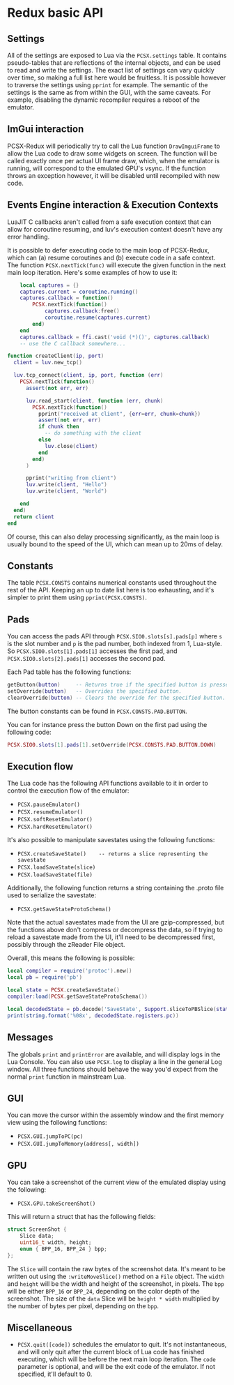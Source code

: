 # Redux basic API

## Settings
All of the settings are exposed to Lua via the `PCSX.settings` table. It contains pseudo-tables that are reflections of the internal objects, and can be used to read and write the settings. The exact list of settings can vary quickly over time, so making a full list here would be fruitless. It is possible however to traverse the settings using `pprint` for example. The semantic of the settings is the same as from within the GUI, with the same caveats. For example, disabling the dynamic recompiler requires a reboot of the emulator.

## ImGui interaction
PCSX-Redux will periodically try to call the Lua function `DrawImguiFrame` to allow the Lua code to draw some widgets on screen. The function will be called exactly once per actual UI frame draw, which, when the emulator is running, will correspond to the emulated GPU's vsync. If the function throws an exception however, it will be disabled until recompiled with new code.

## Events Engine interaction & Execution Contexts
LuaJIT C callbacks aren't called from a safe execution context that can allow for coroutine resuming, and luv's execution context doesn't have any error handling.

It is possible to defer executing code to the main loop of PCSX-Redux, which can (a) resume coroutines and (b) execute code in a safe context. The function `PCSX.nextTick(func)` will execute the given function in the next main loop iteration. Here's some examples of how to use it:

```lua
    local captures = {}
    captures.current = coroutine.running()
    captures.callback = function()
        PCSX.nextTick(function()
            captures.callback:free()
            coroutine.resume(captures.current)
        end)
    end
    captures.callback = ffi.cast('void (*)()', captures.callback)
    -- use the C callback somewhere...
```

```lua
function createClient(ip, port)
  client = luv.new_tcp()

  luv.tcp_connect(client, ip, port, function (err)
    PCSX.nextTick(function()
      assert(not err, err)

      luv.read_start(client, function (err, chunk)
        PCSX.nextTick(function()
          pprint("received at client", {err=err, chunk=chunk})
          assert(not err, err)
          if chunk then
            -- do something with the client
          else
            luv.close(client)
          end
        end)
      )

      pprint("writing from client")
      luv.write(client, "Hello")
      luv.write(client, "World")

    end
  end)
  return client
end
```

Of course, this can also delay processing significantly, as the main loop is usually bound to the speed of the UI, which can mean up to 20ms of delay.

## Constants
The table `PCSX.CONSTS` contains numerical constants used throughout the rest of the API. Keeping an up to date list here is too exhausting, and it's simpler to print them using `pprint(PCSX.CONSTS)`.

## Pads
You can access the pads API through `PCSX.SIO0.slots[s].pads[p]` where `s` is the slot number and `p` is the pad number, both indexed from 1, Lua-style. So `PCSX.SIO0.slots[1].pads[1]` accesses the first pad, and `PCSX.SIO0.slots[2].pads[1]` accesses the second pad.

Each Pad table has the following functions:

```lua
getButton(button)     -- Returns true if the specified button is pressed.
setOverride(button)   -- Overrides the specified button.
clearOverride(button) -- Clears the override for the specified button.
```

The button constants can be found in `PCSX.CONSTS.PAD.BUTTON`.

You can for instance press the button Down on the first pad using the following code:

```lua
PCSX.SIO0.slots[1].pads[1].setOverride(PCSX.CONSTS.PAD.BUTTON.DOWN)
```

## Execution flow
The Lua code has the following API functions available to it in order to control the execution flow of the emulator:

 - `PCSX.pauseEmulator()`
 - `PCSX.resumeEmulator()`
 - `PCSX.softResetEmulator()`
 - `PCSX.hardResetEmulator()`

It's also possible to manipulate savestates using the following functions:

 - `PCSX.createSaveState()    -- returns a slice representing the savestate`
 - `PCSX.loadSaveState(slice)`
 - `PCSX.loadSaveState(file)`

Additionally, the following function returns a string containing the .proto file used to serialize the savestate:

 - `PCSX.getSaveStateProtoSchema()`

Note that the actual savestates made from the UI are gzip-compressed, but the functions above don't compress or decompress the data, so if trying to reload a savestate made from the UI, it'll need to be decompressed first, possibly through the zReader File object.

Overall, this means the following is possible:

```lua
local compiler = require('protoc').new()
local pb = require('pb')

local state = PCSX.createSaveState()
compiler:load(PCSX.getSaveStateProtoSchema())

local decodedState = pb.decode('SaveState', Support.sliceToPBSlice(state))
print(string.format('%08x', decodedState.registers.pc))
```

## Messages
The globals `print` and `printError` are available, and will display logs in the Lua Console. You can also use `PCSX.log` to display a line in the general Log window. All three functions should behave the way you'd expect from the normal `print` function in mainstream Lua.

## GUI
You can move the cursor within the assembly window and the first memory view using the following functions:

- `PCSX.GUI.jumpToPC(pc)`
- `PCSX.GUI.jumpToMemory(address[, width])`

## GPU
You can take a screenshot of the current view of the emulated display using the following:

- `PCSX.GPU.takeScreenShot()`

This will return a struct that has the following fields:
```c
struct ScreenShot {
    Slice data;
    uint16_t width, height;
    enum { BPP_16, BPP_24 } bpp;
};
```

The `Slice` will contain the raw bytes of the screenshot data. It's meant to be written out using the `:writeMoveSlice()` method on a `File` object. The `width` and `height` will be the width and height of the screenshot, in pixels. The `bpp` will be either `BPP_16` or `BPP_24`, depending on the color depth of the screenshot. The size of the `data` Slice will be `height * width` multiplied by the number of bytes per pixel, depending on the `bpp`.

## Miscellaneous

- `PCSX.quit([code])` schedules the emulator to quit. It's not instantaneous, and will only quit after the current block of Lua code has finished executing, which will be before the next main loop iteration. The `code` parameter is optional, and will be the exit code of the emulator. If not specified, it'll default to 0.
